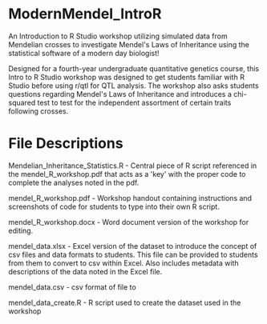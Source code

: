 # ModernMendel_IntroR

An Introduction to R Studio workshop utilizing simulated data from Mendelian crosses to 
investigate Mendel's Laws of Inheritance using the statistical software of a modern day 
biologist!

Designed for a fourth-year undergraduate quantitative genetics course, this Intro to R Studio
workshop was designed to get students familiar with R Studio before using r/qtl for QTL analysis.
The workshop also asks students questions regarding Mendel's Laws of Inheritance and introduces
a chi-squared test to test for the independent assortment of certain traits following crosses.

# File Descriptions

Mendelian_Inheritance_Statistics.R - Central piece of R script referenced in the 
mendel_R_workshop.pdf that acts as a 'key' with the proper code to complete the analyses 
noted in the pdf. 

mendel_R_workshop.pdf - Workshop handout containing instructions and screenshots of code for 
students to type into their own R script. 

mendel_R_workshop.docx - Word document version of the workshop for editing.

mendel_data.xlsx - Excel version of the dataset to introduce the concept of csv files and 
data formats to students. This file can be provided to students from them to convert to csv 
within Excel. Also includes metadata with descriptions of the data noted in the Excel file. 

mendel_data.csv - csv format of file to 

mendel_data_create.R - R script used to create the dataset used in the workshop

